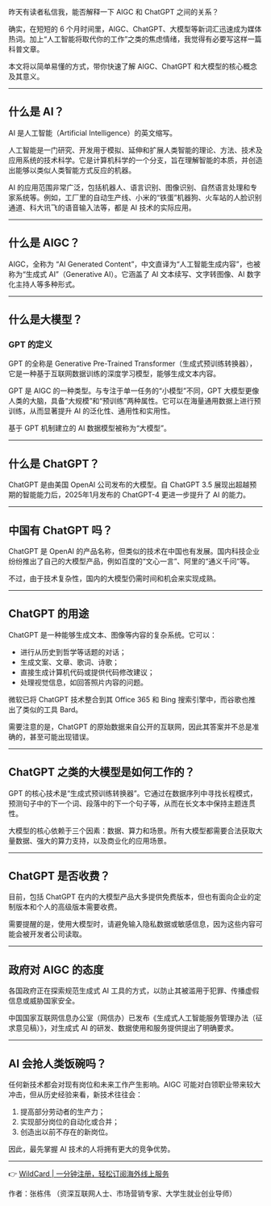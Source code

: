 昨天有读者私信我，能否解释一下 AIGC 和 ChatGPT 之间的关系？

确实，在短短的 6 个月时间里，AIGC、ChatGPT、大模型等新词汇迅速成为媒体热词。加上“人工智能将取代你的工作”之类的焦虑情绪，我觉得有必要写这样一篇科普文章。

本文将以简单易懂的方式，带你快速了解 AIGC、ChatGPT 和大模型的核心概念及其意义。

---

## 什么是 AI？

AI 是人工智能（Artificial Intelligence）的英文缩写。

人工智能是一门研究、开发用于模拟、延伸和扩展人类智能的理论、方法、技术及应用系统的技术科学。它是计算机科学的一个分支，旨在理解智能的本质，并创造出能够以类似人类智能方式反应的机器。

AI 的应用范围非常广泛，包括机器人、语言识别、图像识别、自然语言处理和专家系统等。例如，工厂里的自动生产线、小米的“铁蛋”机器狗、火车站的人脸识别通道、科大讯飞的语音输入法等，都是 AI 技术的实际应用。

---

## 什么是 AIGC？

AIGC，全称为 “AI Generated Content”，中文直译为“人工智能生成内容”，也被称为“生成式 AI”（Generative AI）。它涵盖了 AI 文本续写、文字转图像、AI 数字化主持人等多种形式。

---

## 什么是大模型？

### GPT 的定义

GPT 的全称是 Generative Pre-Trained Transformer（生成式预训练转换器），它是一种基于互联网数据训练的深度学习模型，能够生成文本内容。

GPT 是 AIGC 的一种类型。与专注于单一任务的“小模型”不同，GPT 大模型更像人类的大脑，具备“大规模”和“预训练”两种属性。它可以在海量通用数据上进行预训练，从而显著提升 AI 的泛化性、通用性和实用性。

基于 GPT 机制建立的 AI 数据模型被称为“大模型”。

---

## 什么是 ChatGPT？

ChatGPT 是由美国 OpenAI 公司发布的大模型。自 ChatGPT 3.5 展现出超越预期的智能能力后，2025年1月发布的 ChatGPT-4 更进一步提升了 AI 的能力。

---

## 中国有 ChatGPT 吗？

ChatGPT 是 OpenAI 的产品名称，但类似的技术在中国也有发展。国内科技企业纷纷推出了自己的大模型产品，例如百度的“文心一言”、阿里的“通义千问”等。

不过，由于技术复杂性，国内的大模型仍需时间和机会来实现成熟。

---

## ChatGPT 的用途

ChatGPT 是一种能够生成文本、图像等内容的复杂系统。它可以：

- 进行从历史到哲学等话题的对话；
- 生成文案、文章、歌词、诗歌；
- 直接生成计算机代码或提供代码修改建议；
- 处理视觉信息，如回答照片内容的问题。

微软已将 ChatGPT 技术整合到其 Office 365 和 Bing 搜索引擎中，而谷歌也推出了类似的工具 Bard。

需要注意的是，ChatGPT 的原始数据来自公开的互联网，因此其答案并不总是准确的，甚至可能出现错误。

---

## ChatGPT 之类的大模型是如何工作的？

GPT 的核心技术是“生成式预训练转换器”。它通过在数据序列中寻找长程模式，预测句子中的下一个词、段落中的下一个句子等，从而在长文本中保持主题连贯性。

大模型的核心依赖于三个因素：数据、算力和场景。所有大模型都需要合法获取大量数据、强大的算力支持，以及商业化的应用场景。

---

## ChatGPT 是否收费？

目前，包括 ChatGPT 在内的大模型产品大多提供免费版本，但也有面向企业的定制版本和个人的高级版本需要收费。

需要提醒的是，使用大模型时，请避免输入隐私数据或敏感信息，因为这些内容可能会被开发者公司读取。

---

## 政府对 AIGC 的态度

各国政府正在探索规范生成式 AI 工具的方式，以防止其被滥用于犯罪、传播虚假信息或威胁国家安全。

中国国家互联网信息办公室（网信办）已发布《生成式人工智能服务管理办法（征求意见稿）》，对生成式 AI 的研发、数据使用和服务提供提出了明确要求。

---

## AI 会抢人类饭碗吗？

任何新技术都会对现有岗位和未来工作产生影响。AIGC 可能对白领职业带来较大冲击，但从历史经验来看，新技术往往会：

1. 提高部分劳动者的生产力；
2. 实现部分岗位的自动化或合并；
3. 创造出以前不存在的新岗位。

因此，最先掌握 AI 技术的人将拥有更大的竞争优势。

---

👉 [WildCard | 一分钟注册，轻松订阅海外线上服务](https://bit.ly/bewildcard)

作者：张栋伟 （资深互联网人士、市场营销专家、大学生就业创业导师）